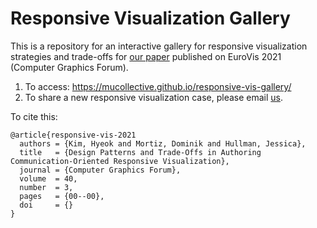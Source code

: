 # Responsive Visualization Gallery

This is a repository for an interactive gallery for responsive visualization strategies and trade-offs for [our paper](update-link) published on EuroVis 2021 (Computer Graphics Forum).

1. To access: https://mucollective.github.io/responsive-vis-gallery/
2. To share a new responsive visualization case, please email [us](mailto:hyeok@northwestern.edu).

To cite this:

```
@article{responsive-vis-2021
  authors = {Kim, Hyeok and Mortiz, Dominik and Hullman, Jessica},
  title   = {Design Patterns and Trade-Offs in Authoring Communication-Oriented Responsive Visualization},
  journal = {Computer Graphics Forum},
  volume  = 40,
  number  = 3,
  pages   = {00--00},
  doi     = {}
}
```

